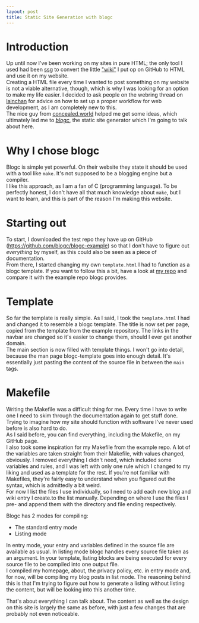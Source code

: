 ```yaml
---
layout: post
title: Static Site Generation with blogc
---
```


# Introduction

Up until now I've been working on my sites in pure HTML; the only tool I used had been [ssg](https://www.romanzolotarev.com/ssg.html) to convert the little ["wiki"](https://witcher01.github.io/) I put op on GitHub to HTML and use it on my website.  
Creating a HTML file every time I wanted to post something on my website is not a viable alternative, though, which is why I was looking for an option to make my life easier. I decided to ask people on the webring thread on [lainchan](https://lainchan.org/) for advice on how to set up a proper workflow for web development, as I am completely new to this.  
The nice guy from [concealed.world](https://concealed.world/) helped me get some ideas, which ultimately led me to [_blogc_](https://blogc.rgm.io/), the static site generator which I'm going to talk about here.

# Why I chose blogc

Blogc is simple yet powerful. On their website they state it should be used with a tool like `make`. It's not supposed to be a blogging engine but a compiler.  
I like this approach, as I am a fan of C (programming language). To be perfectly honest, I don't have all that much knowledge about `make`, but I want to learn, and this is part of the reason I'm making this website.

# Starting out

To start, I downloaded the test repo they have up on GitHub (https://github.com/blogc/blogc-example) so that I don't have to figure out _everything_ by myself, as this could also be seen as a piece of documentation.  
From there, I started changing my own `template.html` I had to function as a blogc template. If you want to follow this a bit, have a look at [my repo](https://github.com/Witcher01/wiredspace.de) and compare it with the example repo blogc provides.

# Template

So far the template is really simple. As I said, I took the `template.html` I had and changed it to resemble a blogc template. The title is now set per page, copied from the template from the example repository. The links in the navbar are changed so it's easier to change them, should I ever get another domain.  
The main section is now filled with template things. I won't go into detail, because the man page blogc-template goes into enough detail. It's essentially just pasting the content of the source file in between the `main` tags.

# Makefile

Writing the Makefile was a difficult thing for me. Every time I have to write one I need to skim through the documentation again to get stuff done.  
Trying to imagine how my site should function with software I've never used before is also hard to do.  
As I said before, you can find everything, including the Makefile, on my GitHub page.  
I also took some inspiration for my Makefile from the example repo. A lot of the variables are taken straight from their Makefile, with values changed, obviously. I removed everything I didn't need, which included some variables and rules, and I was left with only one rule which I changed to my liking and used as a template for the rest. If you're not familiar with Makefiles, they're fairly easy to understand when you figured out the syntax, which is admittedly a bit weird.  
For now I list the files I use individually, so I need to add each new blog and wiki entry I create.to the list manually. Depending on where I use the files I pre- and append them with the directory and file ending respectively.

Blogc has 2 modes for compiling:

- The standard entry mode
- Listing mode

In entry mode, your entry and variables defined in the source file are available as usual. In listing mode blogc handles every source file taken as an argument. In your template, listing blocks are being executed for every source file to be compiled into one output file.  
I compiled my homepage, about, the privacy policy, etc. in entry mode and, for now, will be compiling my blog posts in list mode. The reasoning behind this is that I'm trying to figure out how to generate a listing without listing the content, but will be looking into this another time.

That's about everything I can talk about. The content as well as the design on this site is largely the same as before, with just a few changes that are probably not even noticeable.
